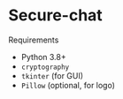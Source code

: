 # Secure-chat

Requirements
- Python 3.8+
- `cryptography`
- `tkinter` (for GUI)
- `Pillow` (optional, for logo)
